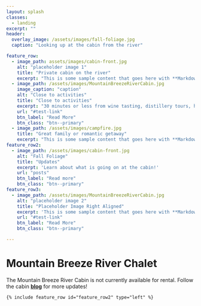 ```yaml
---
layout: splash
classes:
  - landing
excerpt: ""
header:
  overlay_image: /assets/images/fall-foliage.jpg
  caption: "Looking up at the cabin from the river"

feature_row:
  - image_path: assets/images/cabin-front.jpg
    alt: "placeholder image 1"
    title: "Private cabin on the river"
    excerpt: "This is some sample content that goes here with **Markdown** formatting."
  - image_path: /assets/images/MountainBreezeRiverCabin.jpg
    image_caption: "caption"
    alt: "Close to activities"
    title: "Close to activities"
    excerpt: "30 minutes or less from wine tasting, distillery tours, hiking, kayaking, climbing, Virginia's only 3 Michelin Starred restaurant, and more."
    url: "#test-link"
    btn_label: "Read More"
    btn_class: "btn--primary"
  - image_path: /assets/images/campfire.jpg
    title: "Great family or romantic getaway"
    excerpt: "This is some sample content that goes here with **Markdown** formatting."
feature_row2:
  - image_path: /assets/images/cabin-front.jpg
    alt: "Fall Foliage"
    title: "Updates"
    excerpt: 'Learn about what is going on at the cabin!'
    url: "posts"
    btn_label: "Read more"
    btn_class: "btn--primary"
feature_row3:
  - image_path: /assets/images/MountainBreezeRiverCabin.jpg
    alt: "placeholder image 2"
    title: "Placeholder Image Right Aligned"
    excerpt: 'This is some sample content that goes here with **Markdown** formatting. Right aligned with `type="right"`'
    url: "#test-link"
    btn_label: "Read More"
    btn_class: "btn--primary"

---
```


# Mountain Breeze River Chalet

The Mountain Breeze River Cabin is not currently available for rental. Follow the cabin **[blog](posts)** for more updates!

    {% include feature_row id="feature_row2" type="left" %}

<!--
* Looking for mountain lodging?
* Yearn for the peacefulness of the Shenandoah River?
* Searching for a secluded place for your honeymoon?
* How about a special anniversary get-away?
* Or, do you just need some relaxation time?
* Want to do some fishing?
* Visit nearby Blue Ridge Wineries?
* Relax in a hot tub under the stars?

Our cabin is the PERFECT place to enjoy the beauty and splendor of the Blue Ridge Mountains and the Shenandoah River.
-->
